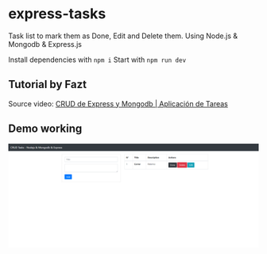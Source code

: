 # express-tasks
Task list to mark them as Done, Edit and Delete them. Using Node.js & Mongodb & Express.js

Install dependencies with ```npm i```
Start with ```npm run dev```

## Tutorial by Fazt
Source video: [CRUD de Express y Mongodb | Aplicación de Tareas](https://www.youtube.com/watch?v=JvniI1zYnQ4&t=851s)

## Demo working
![](docs/screen.PNG)
